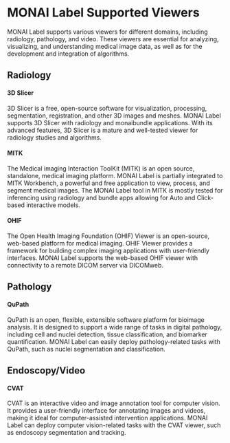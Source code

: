 # MONAI Label Supported Viewers
MONAI Label supports various viewers for different domains, including radiology, pathology, and video. These viewers are essential for analyzing, visualizing, and understanding medical image data, as well as for the development and integration of algorithms.

## Radiology
#### 3D Slicer
3D Slicer is a free, open-source software for visualization, processing, segmentation, registration, and other 3D images and meshes. MONAI Label supports 3D Slicer with radiology and monaibundle applications. With its advanced features, 3D Slicer is a mature and well-tested viewer for radiology studies and algorithms.

#### MITK
The Medical imaging Interaction ToolKit (MITK) is an open source, standalone, medical imaging platform. MONAI Label is partially integrated to MITK Workbench, a powerful and free application to view, process, and segment medical images. The MONAI Label tool in MITK is mostly tested for inferencing using radiology and bundle apps allowing for Auto and Click-based interactive models.

#### OHIF
The Open Health Imaging Foundation (OHIF) Viewer is an open-source, web-based platform for medical imaging. OHIF Viewer provides a framework for building complex imaging applications with user-friendly interfaces. MONAI Label supports the web-based OHIF viewer with connectivity to a remote DICOM server via DICOMweb.

## Pathology
#### QuPath
QuPath is an open, flexible, extensible software platform for bioimage analysis. It is designed to support a wide range of tasks in digital pathology, including cell and nuclei detection, tissue classification, and biomarker quantification. MONAI Label can easily deploy pathology-related tasks with QuPath, such as nuclei segmentation and classification.

## Endoscopy/Video
#### CVAT
CVAT is an interactive video and image annotation tool for computer vision. It provides a user-friendly interface for annotating images and videos, making it ideal for computer-assisted intervention applications. MONAI Label can deploy computer vision-related tasks with the CVAT viewer, such as endoscopy segmentation and tracking.
